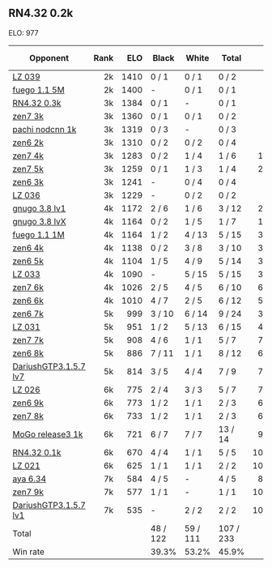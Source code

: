 ## RN4.32 0.2k ##

ELO: 977

Opponent | Rank | ELO | Black | White | Total | Win rate
---------|-----:|----:|-------|-------|-------|-------:
[LZ 039](LZ%20039.md) | 2k | 1410 | 0 / 1 | 0 / 1 | 0 / 2 | 0.0%
[fuego 1.1 5M](fuego%201.1%205M.md) | 2k | 1400 | - | 0 / 1 | 0 / 1 | 0.0%
[RN4.32 0.3k](RN4.32%200.3k.md) | 3k | 1384 | 0 / 1 | - | 0 / 1 | 0.0%
[zen7 3k](zen7%203k.md) | 3k | 1360 | 0 / 1 | 0 / 1 | 0 / 2 | 0.0%
[pachi nodcnn 1k](pachi%20nodcnn%201k.md) | 3k | 1319 | 0 / 3 | - | 0 / 3 | 0.0%
[zen6 2k](zen6%202k.md) | 3k | 1310 | 0 / 2 | 0 / 2 | 0 / 4 | 0.0%
[zen7 4k](zen7%204k.md) | 3k | 1283 | 0 / 2 | 1 / 4 | 1 / 6 | 16.7%
[zen7 5k](zen7%205k.md) | 3k | 1259 | 0 / 1 | 1 / 3 | 1 / 4 | 25.0%
[zen6 3k](zen6%203k.md) | 3k | 1241 | - | 0 / 4 | 0 / 4 | 0.0%
[LZ 036](LZ%20036.md) | 3k | 1229 | - | 0 / 2 | 0 / 2 | 0.0%
[gnugo 3.8 lv1](gnugo%203.8%20lv1.md) | 4k | 1172 | 2 / 6 | 1 / 6 | 3 / 12 | 25.0%
[gnugo 3.8 lvX](gnugo%203.8%20lvX.md) | 4k | 1164 | 0 / 2 | 1 / 5 | 1 / 7 | 14.3%
[fuego 1.1 1M](fuego%201.1%201M.md) | 4k | 1164 | 1 / 2 | 4 / 13 | 5 / 15 | 33.3%
[zen6 4k](zen6%204k.md) | 4k | 1138 | 0 / 2 | 3 / 8 | 3 / 10 | 30.0%
[zen6 5k](zen6%205k.md) | 4k | 1104 | 1 / 5 | 4 / 9 | 5 / 14 | 35.7%
[LZ 033](LZ%20033.md) | 4k | 1090 | - | 5 / 15 | 5 / 15 | 33.3%
[zen7 6k](zen7%206k.md) | 4k | 1026 | 2 / 5 | 4 / 5 | 6 / 10 | 60.0%
[zen6 6k](zen6%206k.md) | 4k | 1010 | 4 / 7 | 2 / 5 | 6 / 12 | 50.0%
[zen6 7k](zen6%207k.md) | 5k | 999 | 3 / 10 | 6 / 14 | 9 / 24 | 37.5%
[LZ 031](LZ%20031.md) | 5k | 951 | 1 / 2 | 5 / 13 | 6 / 15 | 40.0%
[zen7 7k](zen7%207k.md) | 5k | 908 | 4 / 6 | 1 / 1 | 5 / 7 | 71.4%
[zen6 8k](zen6%208k.md) | 5k | 886 | 7 / 11 | 1 / 1 | 8 / 12 | 66.7%
[DariushGTP3.1.5.7 lv7](DariushGTP3.1.5.7%20lv7.md) | 5k | 814 | 3 / 5 | 4 / 4 | 7 / 9 | 77.8%
[LZ 026](LZ%20026.md) | 6k | 775 | 2 / 4 | 3 / 3 | 5 / 7 | 71.4%
[zen6 9k](zen6%209k.md) | 6k | 773 | 1 / 2 | 1 / 1 | 2 / 3 | 66.7%
[zen7 8k](zen7%208k.md) | 6k | 733 | 1 / 2 | 1 / 1 | 2 / 3 | 66.7%
[MoGo release3 1k](MoGo%20release3%201k.md) | 6k | 721 | 6 / 7 | 7 / 7 | 13 / 14 | 92.9%
[RN4.32 0.1k](RN4.32%200.1k.md) | 6k | 670 | 4 / 4 | 1 / 1 | 5 / 5 | 100.0%
[LZ 021](LZ%20021.md) | 6k | 625 | 1 / 1 | 1 / 1 | 2 / 2 | 100.0%
[aya 6.34](aya%206.34.md) | 7k | 584 | 4 / 5 | - | 4 / 5 | 80.0%
[zen7 9k](zen7%209k.md) | 7k | 577 | 1 / 1 | - | 1 / 1 | 100.0%
[DariushGTP3.1.5.7 lv1](DariushGTP3.1.5.7%20lv1.md) | 7k | 535 | - | 2 / 2 | 2 / 2 | 100.0%
Total | | | 48 / 122 | 59 / 111 | 107 / 233 | 
Win rate| | | 39.3% | 53.2% | 45.9% | 
